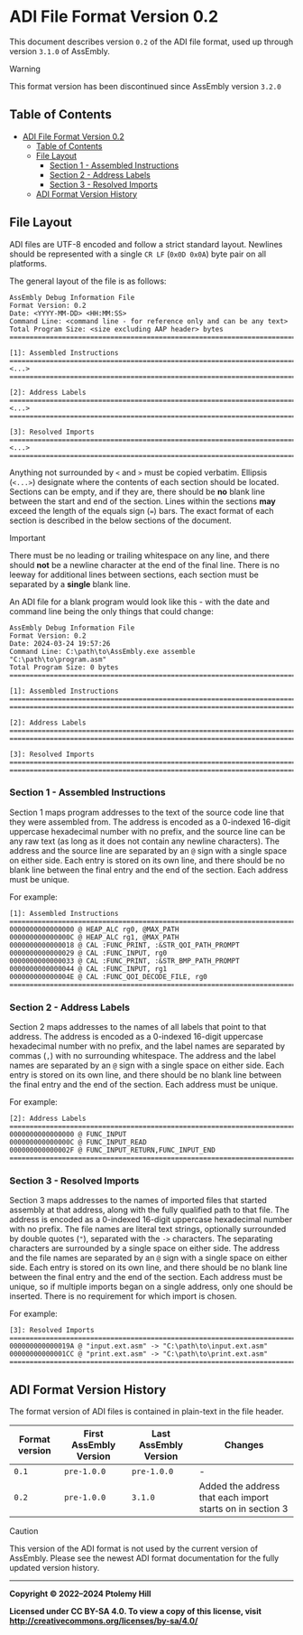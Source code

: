 # ADI File Format Version 0.2

This document describes version `0.2` of the ADI file format, used up through version `3.1.0` of AssEmbly.

> [!WARNING]
> This format version has been discontinued since AssEmbly version `3.2.0`

## Table of Contents

- [ADI File Format Version 0.2](#adi-file-format-version-02)
  - [Table of Contents](#table-of-contents)
  - [File Layout](#file-layout)
    - [Section 1 - Assembled Instructions](#section-1---assembled-instructions)
    - [Section 2 - Address Labels](#section-2---address-labels)
    - [Section 3 - Resolved Imports](#section-3---resolved-imports)
  - [ADI Format Version History](#adi-format-version-history)

## File Layout

ADI files are UTF-8 encoded and follow a strict standard layout. Newlines should be represented with a single `CR LF` (`0x0D 0x0A`) byte pair on all platforms.

The general layout of the file is as follows:

```text
AssEmbly Debug Information File
Format Version: 0.2
Date: <YYYY-MM-DD> <HH:MM:SS>
Command Line: <command line - for reference only and can be any text>
Total Program Size: <size excluding AAP header> bytes
===============================================================================

[1]: Assembled Instructions
===============================================================================
<...>
===============================================================================

[2]: Address Labels
===============================================================================
<...>
===============================================================================

[3]: Resolved Imports
===============================================================================
<...>
===============================================================================
```

Anything not surrounded by `<` and `>` must be copied verbatim. Ellipsis (`<...>`) designate where the contents of each section should be located. Sections can be empty, and if they are, there should be **no** blank line between the start and end of the section. Lines within the sections **may** exceed the length of the equals sign (`=`) bars. The exact format of each section is described in the below sections of the document.

> [!IMPORTANT]
> There must be no leading or trailing whitespace on any line, and there should **not** be a newline character at the end of the final line. There is no leeway for additional lines between sections, each section must be separated by a **single** blank line.

An ADI file for a blank program would look like this - with the date and command line being the only things that could change:

```text
AssEmbly Debug Information File
Format Version: 0.2
Date: 2024-03-24 19:57:26
Command Line: C:\path\to\AssEmbly.exe assemble "C:\path\to\program.asm"
Total Program Size: 0 bytes
===============================================================================

[1]: Assembled Instructions
===============================================================================
===============================================================================

[2]: Address Labels
===============================================================================
===============================================================================

[3]: Resolved Imports
===============================================================================
===============================================================================
```

### Section 1 - Assembled Instructions

Section 1 maps program addresses to the text of the source code line that they were assembled from. The address is encoded as a 0-indexed 16-digit uppercase hexadecimal number with no prefix, and the source line can be any raw text (as long as it does not contain any newline characters). The address and the source line are separated by an `@` sign with a single space on either side. Each entry is stored on its own line, and there should be no blank line between the final entry and the end of the section. Each address must be unique.

For example:

```text
[1]: Assembled Instructions
===============================================================================
0000000000000000 @ HEAP_ALC rg0, @MAX_PATH
000000000000000C @ HEAP_ALC rg1, @MAX_PATH
0000000000000018 @ CAL :FUNC_PRINT, :&STR_QOI_PATH_PROMPT
0000000000000029 @ CAL :FUNC_INPUT, rg0
0000000000000033 @ CAL :FUNC_PRINT, :&STR_BMP_PATH_PROMPT
0000000000000044 @ CAL :FUNC_INPUT, rg1
000000000000004E @ CAL :FUNC_QOI_DECODE_FILE, rg0
===============================================================================
```

### Section 2 - Address Labels

Section 2 maps addresses to the names of all labels that point to that address. The address is encoded as a 0-indexed 16-digit uppercase hexadecimal number with no prefix, and the label names are separated by commas (`,`) with no surrounding whitespace. The address and the label names are separated by an `@` sign with a single space on either side. Each entry is stored on its own line, and there should be no blank line between the final entry and the end of the section. Each address must be unique.

For example:

```text
[2]: Address Labels
===============================================================================
0000000000000000 @ FUNC_INPUT
000000000000000C @ FUNC_INPUT_READ
000000000000002F @ FUNC_INPUT_RETURN,FUNC_INPUT_END
===============================================================================
```

### Section 3 - Resolved Imports

Section 3 maps addresses to the names of imported files that started assembly at that address, along with the fully qualified path to that file. The address is encoded as a 0-indexed 16-digit uppercase hexadecimal number with no prefix. The file names are literal text strings, optionally surrounded by double quotes (`"`), separated with the `->` characters. The separating characters are surrounded by a single space on either side. The address and the file names are separated by an `@` sign with a single space on either side. Each entry is stored on its own line, and there should be no blank line between the final entry and the end of the section. Each address must be unique, so if multiple imports began on a single address, only one should be inserted. There is no requirement for which import is chosen.

For example:

```text
[3]: Resolved Imports
===============================================================================
000000000000019A @ "input.ext.asm" -> "C:\path\to\input.ext.asm"
00000000000001CC @ "print.ext.asm" -> "C:\path\to\print.ext.asm"
===============================================================================
```

## ADI Format Version History

The format version of ADI files is contained in plain-text in the file header.

| Format version | First AssEmbly Version | Last AssEmbly Version | Changes                                                   |
|----------------|------------------------|-----------------------|-----------------------------------------------------------|
| `0.1`          | `pre-1.0.0`            | `pre-1.0.0`           | -                                                         |
| `0.2`          | `pre-1.0.0`            | `3.1.0`               | Added the address that each import starts on in section 3 |

> [!CAUTION]
> This version of the ADI format is not used by the current version of AssEmbly. Please see the newest ADI format documentation for the fully updated version history.

---

**Copyright © 2022–2024  Ptolemy Hill**

**Licensed under CC BY-SA 4.0. To view a copy of this license, visit <http://creativecommons.org/licenses/by-sa/4.0/>**
